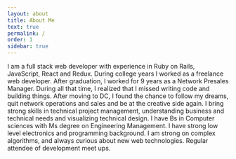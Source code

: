 ```yaml
---
layout: about
title: About Me
text: true
permalink: /
order: 1
sidebar: true
---
```


I am a full stack web developer with experience in Ruby on Rails, JavaScript, React and Redux. During college years I worked as a freelance web developer. After graduation, I worked for 9 years as a Network Presales Manager. During all that time, I realized that I missed writing code and building things. After moving to DC, I found the chance to follow my dreams, quit network operations and sales and be at the creative side again. I bring strong skills in technical project management, understanding business and technical needs and visualizing technical design. I have Bs in Computer sciences with Ms degree on Engineering Management. I have strong low level electronics and programming background. I am strong on complex algorithms, and always curious about new web technologies. Regular attendee of development meet ups.

